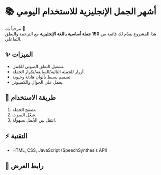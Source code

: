 # 📚 أشهر الجمل الإنجليزية للاستخدام اليومي

مرحباً بك 👋  
هذا المشروع يقدّم لك قائمة من **150 جملة أساسية باللغة الإنجليزية** مع الترجمة والنطق التفاعلي.

## ✨ الميزات

- تشغيل النطق الصوتي للجُمل.
- أزرار للجملة التالية/السابقة/تكرار الجملة.
- تصميم بسيط بألوان هادئة وحيوية.
- يعمل على الجوال والكمبيوتر.

## 🚀 طريقة الاستخدام

1. تصفح الجملة.
2. شغّل الصوت.
3. انتقل بين الجُمل بسهولة.

## ⚡ التقنية

- HTML, CSS, JavaScript (SpeechSynthesis API)

## 📄 رابط العرض

